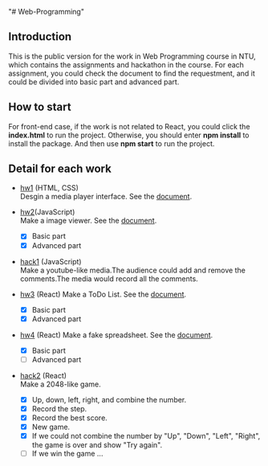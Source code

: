 "# Web-Programming"

## Introduction

This is the public version for the work in Web Programming course in NTU, which contains the assignments and hackathon in the course. For each assignment, you could check the document to find the requestment, and it could be divided into basic part and advanced part.

## How to start

For front-end case, if the work is not related to React, you could click the **index.html** to run the project. Otherwise, you should enter **npm install** to install the package. And then use **npm start** to run the project.

## Detail for each work

- [hw1](./hw1) (HTML, CSS)  
  Desgin a media player interface. See the [document](./hw1.pdf).
- [hw2](./hw2)(JavaScript)  
  Make a image viewer. See the [document](./hw2.pdf).

  - [x] Basic part
  - [x] Advanced part

- [hack1](./hack1) (JavaScript)  
  Make a youtube-like media.The audience could add and remove the comments.The media would record all the comments.
- [hw3](./hw3) (React)
  Make a ToDo List. See the [document](./hw3.pdf).
  - [x] Basic part
  - [x] Advanced part

* [hw4](./hw4) (React)
  Make a fake spreadsheet. See the [document](./hw4.pdf).

  - [x] Basic part
  - [ ] Advanced part

* [hack2](./hack2) (React)  
  Make a 2048-like game.
  - [x] Up, down, left, right, and combine the number.
  - [x] Record the step.
  - [x] Record the best score.
  - [x] New game.
  - [x] If we could not combine the number by "Up", "Down", "Left", "Right", the game is over and show "Try again".
  - [ ] If we win the game ...
